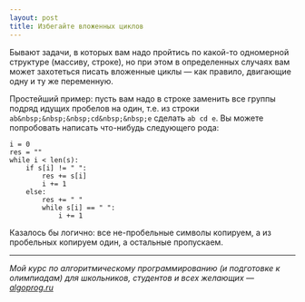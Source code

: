```yaml
---
layout: post
title: Избегайте вложенных циклов
---
```


Бывают задачи, в которых вам надо пройтись по какой-то одномерной структуре (массиву, строке), но при этом в определенных случаях вам может захотеться писать 
вложенные циклы — как правило, двигающие одну и ту же переменную.

Простейший пример: пусть вам надо в строке заменить все группы подряд идущих пробелов на один, т.е. из строки `ab&nbsp;&nbsp;&nbsp;cd&nbsp;&nbsp;e` сделать `ab cd e`. 
Вы можете попробовать написать что-нибудь следующего рода:

    i = 0
    res = ""
    while i < len(s):
        if s[i] != " ":
            res += s[i]
            i += 1
        else:
            res += " "
            while s[i] == " ":
                i += 1

Казалось бы логично: все не-пробельные символы копируем, а из пробельных копируем один, а остальные пропускаем.
        

----

*Мой курс по алгоритмическому программированию (и подготовке к олимпиадам) для школьников, студентов и всех желающих — [algoprog.ru](http://algoprog.ru)*
